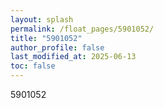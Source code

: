 ```yaml
---
layout: splash
permalink: /float_pages/5901052/
title: "5901052"
author_profile: false
last_modified_at: 2025-06-13
toc: false
---
```

 
5901052
